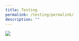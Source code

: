 ```yaml
---
title: Testing
permalink: /testing/permalink/
description: ""
---
```

<img src="/images/principal.jpg">